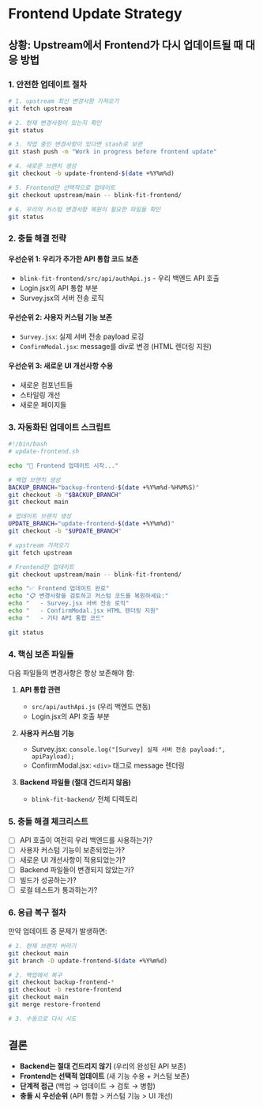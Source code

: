 # Frontend Update Strategy

## 상황: Upstream에서 Frontend가 다시 업데이트될 때 대응 방법

### 1. 안전한 업데이트 절차

```bash
# 1. upstream 최신 변경사항 가져오기
git fetch upstream

# 2. 현재 변경사항이 있는지 확인
git status

# 3. 작업 중인 변경사항이 있다면 stash로 보관
git stash push -m "Work in progress before frontend update"

# 4. 새로운 브랜치 생성
git checkout -b update-frontend-$(date +%Y%m%d)

# 5. Frontend만 선택적으로 업데이트
git checkout upstream/main -- blink-fit-frontend/

# 6. 우리의 커스텀 변경사항 복원이 필요한 파일들 확인
git status
```

### 2. 충돌 해결 전략

#### 우선순위 1: 우리가 추가한 API 통합 코드 보존
- `blink-fit-frontend/src/api/authApi.js` - 우리 백엔드 API 호출
- Login.jsx의 API 통합 부분
- Survey.jsx의 서버 전송 로직

#### 우선순위 2: 사용자 커스텀 기능 보존  
- `Survey.jsx`: 실제 서버 전송 payload 로깅
- `ConfirmModal.jsx`: message를 div로 변경 (HTML 렌더링 지원)

#### 우선순위 3: 새로운 UI 개선사항 수용
- 새로운 컴포넌트들
- 스타일링 개선
- 새로운 페이지들

### 3. 자동화된 업데이트 스크립트

```bash
#!/bin/bash
# update-frontend.sh

echo "🔄 Frontend 업데이트 시작..."

# 백업 브랜치 생성
BACKUP_BRANCH="backup-frontend-$(date +%Y%m%d-%H%M%S)"
git checkout -b "$BACKUP_BRANCH"
git checkout main

# 업데이트 브랜치 생성
UPDATE_BRANCH="update-frontend-$(date +%Y%m%d)"
git checkout -b "$UPDATE_BRANCH"

# upstream 가져오기
git fetch upstream

# Frontend만 업데이트
git checkout upstream/main -- blink-fit-frontend/

echo "✅ Frontend 업데이트 완료"
echo "📋 변경사항을 검토하고 커스텀 코드를 복원하세요:"
echo "   - Survey.jsx 서버 전송 로직"
echo "   - ConfirmModal.jsx HTML 렌더링 지원"
echo "   - 기타 API 통합 코드"

git status
```

### 4. 핵심 보존 파일들

다음 파일들의 변경사항은 항상 보존해야 함:

1. **API 통합 관련**
   - `src/api/authApi.js` (우리 백엔드 연동)
   - Login.jsx의 API 호출 부분

2. **사용자 커스텀 기능**
   - Survey.jsx: `console.log("[Survey] 실제 서버 전송 payload:", apiPayload);`
   - ConfirmModal.jsx: `<div>` 태그로 message 렌더링

3. **Backend 파일들 (절대 건드리지 않음)**
   - `blink-fit-backend/` 전체 디렉토리

### 5. 충돌 해결 체크리스트

- [ ] API 호출이 여전히 우리 백엔드를 사용하는가?
- [ ] 사용자 커스텀 기능이 보존되었는가?
- [ ] 새로운 UI 개선사항이 적용되었는가?
- [ ] Backend 파일들이 변경되지 않았는가?
- [ ] 빌드가 성공하는가?
- [ ] 로컬 테스트가 통과하는가?

### 6. 응급 복구 절차

만약 업데이트 중 문제가 발생하면:

```bash
# 1. 현재 브랜치 버리기
git checkout main
git branch -D update-frontend-$(date +%Y%m%d)

# 2. 백업에서 복구
git checkout backup-frontend-*
git checkout -b restore-frontend
git checkout main
git merge restore-frontend

# 3. 수동으로 다시 시도
```

## 결론

- **Backend는 절대 건드리지 않기** (우리의 완성된 API 보존)
- **Frontend는 선택적 업데이트** (새 기능 수용 + 커스텀 보존)
- **단계적 접근** (백업 → 업데이트 → 검토 → 병합)
- **충돌 시 우선순위** (API 통합 > 커스텀 기능 > UI 개선)
